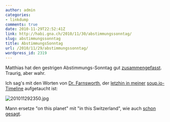 ```yaml
---
author: admin
categories:
- linkdump
comments: true
date: 2010-11-29T22:52:41Z
link: http://habi.gna.ch/2010/11/30/abstimmungssonntag/
slug: abstimmungssonntag
title: AbstimmungsSonntag
url: /2010/11/29/abstimmungssonntag/
wordpress_id: 2319
---
```


Matthias hat den gestrigen Abstimmungs-Sonntag gut [zusammengefasst](http://matthias.gutfeldt.ch/blog/singleblog.php?entry=1290991681). Traurig, aber wahr.




Ich sag's mit den Worten von [Dr. Farnsworth](http://en.wikipedia.org/wiki/Hubert_J._Farnsworth), der [letzhin in meiner](http://m1ndwarp.soup.io/post/88547195/I-dont-want-to) [soup.io-Timeline](http://habi.soup.io/friends) aufgetaucht ist:




![201011292350.jpg](http://habi.gna.ch/wp-content/uploads/2010/11/201011292350.jpg)




Mann ersetze "on this planet" mit "in this Switzerland", wie auch [schon gesagt](http://identi.ca/conversation/58821089#notice-59394459).




